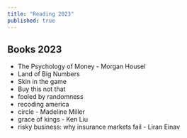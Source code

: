 ```yaml
---
title: "Reading 2023"
published: true
---
```


## Books 2023
* The Psychology of Money - Morgan Housel
* Land of Big Numbers 
* Skin in the game 
* Buy this not that
* fooled by randomness
* recoding america
* circle - Madeline Miller
* grace of kings - Ken Liu
* risky business: why insurance markets fail - Liran Einav
